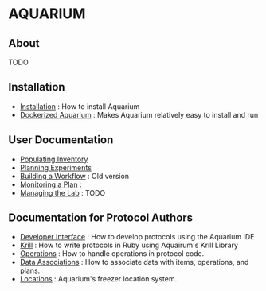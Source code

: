AQUARIUM
=========

About
---

TODO

Installation
---

* [Installation](doc/Installation.md) : How to install Aquarium
* [Dockerized Aquarium](https://github.com/klavinslab/aquadocked) : Makes Aquarium relatively easy to install and run

User Documentation
---

* [Populating Inventory](https://www.youtube.com/watch?v=ydN51ew1JmI&feature=youtu.be)
* [Planning Experiments](https://www.youtube.com/watch?v=kYnDc8RIsNg&feature=youtu.be) 
* [Building a Workflow](https://www.youtube.com/watch?v=xDrv4f2AZlM&feature=youtu.be) : Old version 
* [Monitoring a Plan](https://www.youtube.com/watch?v=WCTmuz5yBAo&feature=youtu.be) : 
* [Managing the Lab](http://todo.com) : TODO

Documentation for Protocol Authors
---

* [Developer Interface](http://todo.com) : How to develop protocols using the Aquarium IDE
* [Krill](doc/Krill.md) : How to write protocols in Ruby using Aquairum's Krill Library
* [Operations](doc/Opertations.md) : How to handle operations in protocol code.
* [Data Associations](doc/DataAssociation.md) : How to associate data with items, operations, and plans.
* [Locations](doc/Locations.md) : Aquarium's freezer location system.

